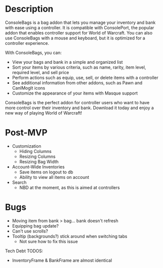 # Description

ConsoleBags is a bag addon that lets you manage your inventory and bank with ease using a controller. It is compatible with ConsolePort, the popular addon that enables controller support for World of Warcraft. You can also use ConsoleBags with a mouse and keyboard, but it is optimized for a controller experience.

With ConsoleBags, you can:
- View your bags and bank in a simple and organized list
- Sort your items by various criteria, such as name, rarity, item level, required level, and sell price
- Perform actions such as equip, use, sell, or delete items with a controller
- See additional information from other addons, such as Pawn and CanIMogIt icons
- Customize the appearance of your items with Masque support

ConsoleBags is the perfect addon for controller users who want to have more control over their inventory and bank. Download it today and enjoy a new way of playing World of Warcraft!

# Post-MVP
- Customization
    - Hiding Columns
    - Resizing Columns
    - Resizing Bag Width
- Account-Wide Inventories
    - Save items on logout to db
    - Ability to view all items on account
- Search
    - NBD at the moment, as this is aimed at controllers

# Bugs
- Moving item from bank > bag... bank doesn't refresh
- Equipping bag update?
- Can't use scrolls?
- Tooltip (backgrounds?) stick around when switching tabs
    - Not sure how to fix this issue

Tech Debt TODOS:
- InventoryFrame & BankFrame are almost identical